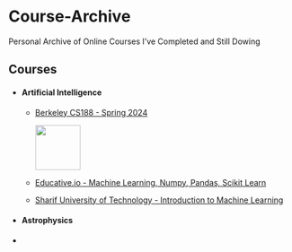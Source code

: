 # Course-Archive
Personal Archive of Online Courses I’ve Completed and Still Dowing

## Courses
- #### Artificial Intelligence
  - [Berkeley CS188 - Spring 2024](./Artificial%20Intelligence/%5BBerkeley%20-%20CS188%5D%20Spring%202024%20-%20Artificial%20Intelligence)
    
    <img src="https://img.shields.io/badge/status-on%20going-yellow?&labelColor=344250&color=CCCC00" style="vertical-align: text-bottom;" width="80">
  - [Educative.io - Machine Learning, Numpy, Pandas, Scikit Learn](./Artificial%20Intelligence/%5BEducative.io%5D%20machine-learning-numpy-pandas-scikit-learn)
  - [Sharif University of Technology - Introduction to Machine Learning](./Artificial%20Intelligence/%5BSharif%20University%20of%20Technology%5D%20Introduction%20to%20Machine%20Learning)
- #### Astrophysics
- 
